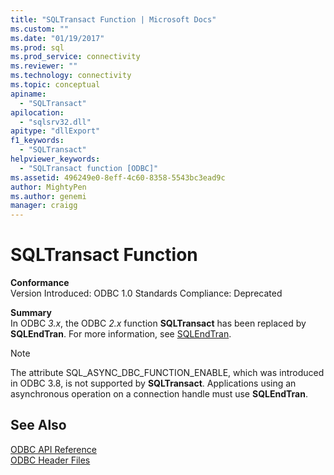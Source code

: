 ```yaml
---
title: "SQLTransact Function | Microsoft Docs"
ms.custom: ""
ms.date: "01/19/2017"
ms.prod: sql
ms.prod_service: connectivity
ms.reviewer: ""
ms.technology: connectivity
ms.topic: conceptual
apiname: 
  - "SQLTransact"
apilocation: 
  - "sqlsrv32.dll"
apitype: "dllExport"
f1_keywords: 
  - "SQLTransact"
helpviewer_keywords: 
  - "SQLTransact function [ODBC]"
ms.assetid: 496249e0-8eff-4c60-8358-5543bc3ead9c
author: MightyPen
ms.author: genemi
manager: craigg
---
```

# SQLTransact Function
**Conformance**  
 Version Introduced: ODBC 1.0 Standards Compliance: Deprecated  
  
 **Summary**  
 In ODBC *3.x*, the ODBC *2.x* function **SQLTransact** has been replaced by **SQLEndTran**. For more information, see [SQLEndTran](../../../odbc/reference/syntax/sqlendtran-function.md).  
  
> [!NOTE]  
>  The attribute SQL_ASYNC_DBC_FUNCTION_ENABLE, which was introduced in ODBC 3.8, is not supported by **SQLTransact**. Applications using an asynchronous operation on a connection handle must use **SQLEndTran**.  
  
## See Also  
 [ODBC API Reference](../../../odbc/reference/syntax/odbc-api-reference.md)   
 [ODBC Header Files](../../../odbc/reference/install/odbc-header-files.md)
